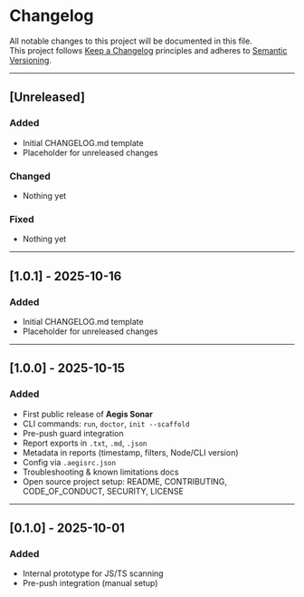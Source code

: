 # Changelog

All notable changes to this project will be documented in this file.  
This project follows [Keep a Changelog](https://keepachangelog.com/en/1.0.0/) principles and adheres to [Semantic Versioning](https://semver.org/).

---

## [Unreleased]

### Added

- Initial CHANGELOG.md template
- Placeholder for unreleased changes

### Changed

- Nothing yet

### Fixed

- Nothing yet

---

## [1.0.1] - 2025-10-16

### Added

- Initial CHANGELOG.md template
- Placeholder for unreleased changes

---

## [1.0.0] - 2025-10-15

### Added

- First public release of **Aegis Sonar**
- CLI commands: `run`, `doctor`, `init --scaffold`
- Pre-push guard integration
- Report exports in `.txt`, `.md`, `.json`
- Metadata in reports (timestamp, filters, Node/CLI version)
- Config via `.aegisrc.json`
- Troubleshooting & known limitations docs
- Open source project setup: README, CONTRIBUTING, CODE_OF_CONDUCT, SECURITY, LICENSE

---

## [0.1.0] - 2025-10-01

### Added

- Internal prototype for JS/TS scanning
- Pre-push integration (manual setup)
